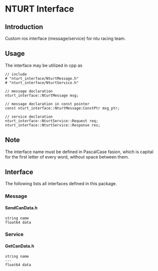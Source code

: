 # NTURT Interface

## Introduction

Custom ros interface (message/service) for ntu racing team.

## Usage

The interface may be utilized in cpp as

```cpp=
// include
# "nturt_interface/NturtMessage.h"
# "nturt_interface/NturtService.h"

// message declaration
nturt_interface::NturtMessage msg;

// message declaration in const pointer
const nturt_interface::NturtMessage:ConstPtr msg_ptr;

// service declaration
nturt_interface::NturtService::Request req;
nturt_interface::NturtService::Response res;
```

## Note

The interface name must be defined in PascalCase fasion, which is  capital for the first letter of every word, without space between them.

## Interface

The following lists all interfaces defined in this package.

### Message

#### SendCanData.h

```
string name
float64 data
```

### Service

#### GetCanData.h

```
string name
---
float64 data
```
